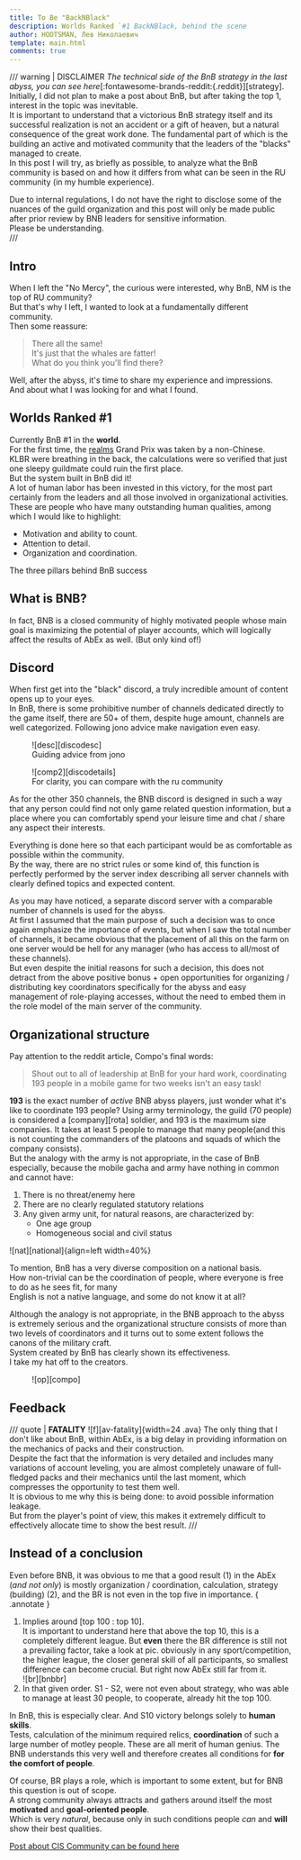 ```yaml
---
title: To Be "BackNBlack"
description: Worlds Ranked `#1 BackNBlack, behind the scene
author: HOOTSMAN, Лев Николаевич
template: main.html
comments: true
---
```


/// warning | DISCLAIMER
_The technical side of the BnB strategy in the last abyss, you can see
here_[:fontawesome-brands-reddit:{.reddit}][strategy].  
Initially, I did not plan to make a post about BnB, but after taking the top 1, interest in the topic was inevitable.  
It is important to understand that a victorious BnB strategy itself and its successful realization is not an accident or
a gift of
heaven, but a natural consequence of the great work done. The fundamental part of which is the building
an active and motivated community that the leaders of the "blacks" managed to create.  
In this post I will try, as briefly as possible, to analyze what the BnB community is based on and how it differs
from what can be seen in the RU community (in my humble experience).

Due to internal regulations, I do not have the right to disclose some of the nuances of the guild organization and this
post
will only be made public after prior review by BNB leaders for sensitive information.  
Please be understanding.  
///

## Intro

When I left the "No Mercy", the curious were interested, why BnB, NM is the top of RU community?  
But that's why I left, I wanted to look at a fundamentally different community.  
Then some reassure:
> There all the same!  
> It's just that the whales are fatter!  
> What do you think you'll find there?

Well, after the abyss, it's time to share my experience and impressions.  
And about what I was looking for and what I found.

## Worlds Ranked #1

Currently BnB #1 in the **world**.  
For the first time, the [realms](../kb/realms.md) Grand Prix was taken by a non-Chinese.  
KLBR were breathing in the back, the calculations were so verified that just one sleepy guildmate could ruin the first
place.  
But the system built in BnB did it!  
A lot of human labor has been invested in this victory, for the most part certainly from the leaders and all those
involved in
organizational activities.  
These are people who have many outstanding human qualities, among which I would like to highlight:

- Motivation and ability to count.
- Attention to detail.
- Organization and coordination.

The three pillars behind BnB success

## What is BNB?

In fact, BNB is a closed community of highly motivated people whose main goal is
maximizing the potential of player accounts, which will logically affect the results of AbEx as well. (But only
kind of!)

## Discord

When first get into the "black" discord, a truly incredible amount of content opens up to your eyes.  
In BnB, there is some prohibitive number of channels dedicated directly to the game itself, there are 50+ of them, despite huge amount, channels are well categorized.
Following jono advice make navigation even easy.
<figure markdown="span">
![desc][discodesc]
    <figcaption>
    Guiding advice from jono
    </figcaption>
</figure>
<figure markdown="span">
![comp2][discodetails]
<figcaption>
For clarity, you can compare with the ru community
</figcaption>
</figure>
As for the other 350 channels, the BNB discord is designed in such a way that any person could find not only game related question information, but a place where you can comfortably spend your leisure time and chat / share any aspect their interests.

Everything is done here so that each participant would be as comfortable as possible within the community.  
By the way, there are no strict rules or some kind of, this function is perfectly performed by the server index describing all server channels with clearly defined topics and expected content.

As you may have noticed, a separate discord server with a comparable number of channels is used for the abyss.  
At first I assumed that the main purpose of such a decision was to once again emphasize the importance of
events, but when I saw the total number of channels, it became obvious that the placement of all this on the farm on one
server would be hell for any manager (who has access to all/most of these channels).  
But even despite the initial reasons for such a decision, this does not detract from the above positive bonus + open
opportunities for organizing / distributing key coordinators specifically for the abyss and easy management of role-playing
accesses, without the need to embed them in the role model of the main server of the community.

## Organizational structure

Pay attention to the reddit article, Compo's final words:  
> Shout out to all of leadership at BnB for your hard work, coordinating 193 people in a mobile game for two weeks isn't
> an easy task!

**193** is the exact number of _active_ BNB abyss players, just wonder what it's like to coordinate 193 people? Using army terminology, the guild (70 people) is considered a [company][rota] soldier, and 193 is the maximum size
companies. It takes at least 5 people to manage that many people(and this is not counting the commanders of the platoons and squads of which the company consists).  
But the analogy with the army is not appropriate, in the case of BnB especially, because the mobile gacha and army
have nothing in common and cannot have:

1. There is no threat/enemy here
2. There are no clearly regulated statutory relations
3. Any given army unit, for natural reasons, are characterized by:
     - One age group
     - Homogeneous social and civil status

![nat][national]{align=left width=40%}

To mention, BnB has a very diverse composition on a national basis.  
How non-trivial can be the coordination of people, where everyone is free to do as he sees fit, for many  
English is not a native language, and some do not know it at all?  

Although the analogy is not appropriate, in the BNB approach to the abyss is extremely serious and the organizational structure consists of more than two levels of coordinators and it turns out to some extent follows the canons of the military craft.  
System created by BnB has clearly shown its effectiveness.  
I take my hat off to the creators.
<figure markdown="span">
![op][compo]
</figure>

## Feedback

/// quote | **FATALITY** ![f][av-fatality]{width=24 .ava}
The only thing that I don't like about BnB, within AbEx, is a big delay in providing information on the mechanics of packs and their construction.  
Despite the fact that the information is very detailed and includes many variations of account leveling, you are almost completely unaware of full-fledged packs and their mechanics until the last moment, which compresses the opportunity to test them well.  
It is obvious to me why this is being done: to avoid possible information leakage.  
But from the player's point of view, this makes it extremely difficult to effectively allocate time to show the best result.
///

## Instead of a conclusion

Even before BNB, it was obvious to me that a good result (1) in the AbEx (_and not only_) is mostly organization / coordination, calculation, strategy (building) (2), and the BR is not even in the top five in importance.
{ .annotate }

1. Implies around [top 100 : top 10].  
It is important to understand here that above the top 10, this is a completely different league.
But **even** there the BR difference is still not a prevailing factor, take a look at pic.
obviously in any sport/competition, the higher league, the closer general skill of all participants, so smallest difference can become crucial.
But right now AbEx still far from it.  
![br][bnbbr]
1. In that given order.
S1 - S2, were not even about strategy, who was able to manage at least 30 people, to cooperate, already hit the top 100.

In BnB, this is especially clear. And S10 victory belongs solely to **human skills**.  
Tests, calculation of the minimum required relics, **coordination** of such a large number of motley people. These are all merit of human genius.
The BNB understands this very well and therefore creates all conditions for **for the comfort of people**.  

Of course, BR plays a role, which is important to some extent, but for BNB this question is out of scope.  
A strong community always attracts and gathers around itself the most **motivated** and **goal-oriented people**.  
Which is very _natural_, because only in such conditions people _can_ and **will** show their best qualities.

[Post about CIS Community can be found here](cis.md)
